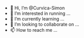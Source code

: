 - 👋 Hi, I’m @Curvica-Simon
- 👀 I’m interested in running ...
- 🌱 I’m currently learning ...
- 💞️ I’m looking to collaborate on ...
- 📫 How to reach me ...

<!---
Curvica-Simon/Curvica-Simon is a ✨ special ✨ repository because its `README.md` (this file) appears on your GitHub profile.
You can click the Preview link to take a look at your changes.
--->
